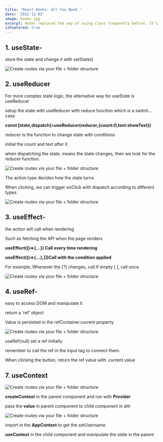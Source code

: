 ```yaml
---
title: 'React Hooks: All You Need '
date: '2022-11-03'
image: hooks.jpg
excerpt: Hooks replaced the way of using class frequently before. It’s easier to understand the complex components and handle the states better.
isFeatured: true
---
```


## 1. useState-

store the state and change it with setState()

![Create routes via your file + folder structure](usestate.png)

## 2. useReducer

For more complex state logic, the alternative way for useState is useReducer

setup the state with useReducer with reduce function which is a switch…case


****const [state,dispatch]=useReducer(reducer,{count:0,text:showText})****


reducer is the function to change state with conditions

initial the count and text after it

when dispatching the state, means the state changes, then we look for the reducer function.

![Create routes via your file + folder structure](useReducer.png)

The action type decides how the state turns.

When clicking, we can trigger onClick with dispatch according to different types.

![Create routes via your file + folder structure](useReducer2.png)

## 3. useEffect-

the action will call when rendering

Such as fetching the API when the page renders

****useEffect(()=>{…}) Call every time rendering****

****useEffect(()=>{…},[])Call with the condition applied****

For example, Whenever the [?] changes, call.If empty [ ], call once.

![Create routes via your file + folder structure](useEffect.png)

## 4. useRef-

easy to access DOM and manipulate it

return a ‘ref’ object

Value is persisted in the refContainer.current property

![Create routes via your file + folder structure](useRef.png)

useRef(null) set a ref initially

remember to call the ref in the input tag to connect them.

When clicking the button, return the ref value with .current.value

## 7. useContext

![Create routes via your file + folder structure](useContext.png)


**createContext** in the parent component and run with **Provider**

pass the **value** in parent component to child component in attr

![Create routes via your file + folder structure](useContext2.png)

import in the **AppContext** to get the setUsername

**useContext** in the child component and manipulate the state in the parent





